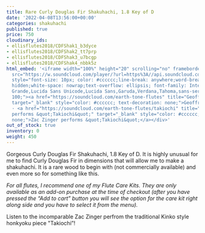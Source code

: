 ```yaml
---
title: Rare Curly Douglas Fir Shakuhachi, 1.8 Key of D
date: '2022-04-08T13:56:00+00:00'
categories: shakuhachi
published: true
price: 750
cloudinary_ids:
- ellisflutes2018/CDFShak1_b3dyce
- ellisflutes2018/CDFShak2_tt7prp
- ellisflutes2018/CDFShak3_u7bcgp
- ellisflutes2018/CDFShak4_nbbk5z
html_embed: '<iframe width="100%" height="20" scrolling="no" frameborder="no" allow="autoplay"
  src="https://w.soundcloud.com/player/?url=https%3A//api.soundcloud.com/tracks/879684958&color=%23ff5500&inverse=false&auto_play=false&show_user=true"></iframe><div
  style="font-size: 10px; color: #cccccc;line-break: anywhere;word-break: normal;overflow:
  hidden;white-space: nowrap;text-overflow: ellipsis; font-family: Interstate,Lucida
  Grande,Lucida Sans Unicode,Lucida Sans,Garuda,Verdana,Tahoma,sans-serif;font-weight:
  100;"><a href="https://soundcloud.com/earth-tone-flutes" title="Geoffrey Ellis Flutes"
  target="_blank" style="color: #cccccc; text-decoration: none;">Geoffrey Ellis Flutes</a>
  · <a href="https://soundcloud.com/earth-tone-flutes/takiochi" title="Zac Zinger
  performs &quot;Takiochi&quot;" target="_blank" style="color: #cccccc; text-decoration:
  none;">Zac Zinger performs &quot;Takiochi&quot;</a></div>'
out_of_stock: true
inventory: 0
weight: 450
---
```


Gorgeous Curly Douglas Fir Shakuhachi, 1.8 Key of D.  It is highly unusual for me to find Curly Douglas Fir in dimensions that will allow me to make a shakuhachi.  It is a rare wood to begin with (not commercially available) and even more so for something like this.

*For all flutes, I recommend one of my Flute Care Kits. They are only available as an add-on purchase at the time of checkout (after you have pressed the “Add to cart” button you will see the option for the care kit right along side and you have to select it from the menu).*

Listen to the incomparable Zac Zinger perfrom the traditional Kinko style honkyoku piece "Takiochi”!  